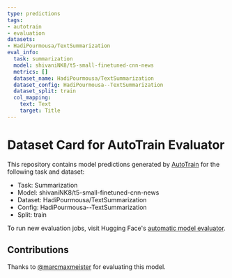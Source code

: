 ```yaml
---
type: predictions
tags:
- autotrain
- evaluation
datasets:
- HadiPourmousa/TextSummarization
eval_info:
  task: summarization
  model: shivaniNK8/t5-small-finetuned-cnn-news
  metrics: []
  dataset_name: HadiPourmousa/TextSummarization
  dataset_config: HadiPourmousa--TextSummarization
  dataset_split: train
  col_mapping:
    text: Text
    target: Title
---
```

# Dataset Card for AutoTrain Evaluator

This repository contains model predictions generated by [AutoTrain](https://huggingface.co/autotrain) for the following task and dataset:

* Task: Summarization
* Model: shivaniNK8/t5-small-finetuned-cnn-news
* Dataset: HadiPourmousa/TextSummarization
* Config: HadiPourmousa--TextSummarization
* Split: train

To run new evaluation jobs, visit Hugging Face's [automatic model evaluator](https://huggingface.co/spaces/autoevaluate/model-evaluator).

## Contributions

Thanks to [@marcmaxmeister](https://huggingface.co/marcmaxmeister) for evaluating this model.